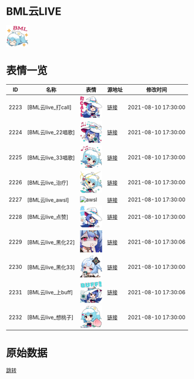 # BML云LIVE

<img src="./cover.png" height="60" alt="cover" />

# 表情一览

|ID|名称|表情|源地址|修改时间|
|----|----|----|----|----|
|2223|[BML云live_打call]|<img src="./pic/002223_%5BBML云live_打call%5D.png" height="60" alt="打call"/>|[链接](http://i0.hdslb.com/bfs/emote/04b4fb889ad1c462eafda2828cae80fe532f14eb.png)|2021-08-10 17:30:00|
|2224|[BML云live_22唱歌]|<img src="./pic/002224_%5BBML云live_22唱歌%5D.png" height="60" alt="22唱歌"/>|[链接](http://i0.hdslb.com/bfs/emote/5497e226a20b2781daf3eb8955d25525b4986f97.png)|2021-08-10 17:30:00|
|2225|[BML云live_33唱歌]|<img src="./pic/002225_%5BBML云live_33唱歌%5D.png" height="60" alt="33唱歌"/>|[链接](http://i0.hdslb.com/bfs/emote/adb2520d5a3395be7bece8b2a672f9af244e3ae5.png)|2021-08-10 17:30:00|
|2226|[BML云live_治疗]|<img src="./pic/002226_%5BBML云live_治疗%5D.png" height="60" alt="治疗"/>|[链接](http://i0.hdslb.com/bfs/emote/c1d646852f59017a5bddf161255cc4003aac5843.png)|2021-08-10 17:30:00|
|2227|[BML云live_awsl]|<img src="./pic/002227_%5BBML云live_awsl%5D.png" height="60" alt="awsl"/>|[链接](http://i0.hdslb.com/bfs/emote/ca3d2ce904f078d4c761b44febe7e21d676e696a.png)|2021-08-10 17:30:00|
|2228|[BML云live_点赞]|<img src="./pic/002228_%5BBML云live_点赞%5D.png" height="60" alt="点赞"/>|[链接](http://i0.hdslb.com/bfs/emote/e97dcaaf092475e0436403e7d74e2a8ca08e1c7f.png)|2021-08-10 17:30:00|
|2229|[BML云live_黑化22]|<img src="./pic/002229_%5BBML云live_黑化22%5D.png" height="60" alt="黑化22"/>|[链接](http://i0.hdslb.com/bfs/emote/b657b734c6f23f5d7a8eae5568acea1a1d13a116.png)|2021-08-10 17:30:06|
|2230|[BML云live_黑化33]|<img src="./pic/002230_%5BBML云live_黑化33%5D.png" height="60" alt="黑化33"/>|[链接](http://i0.hdslb.com/bfs/emote/506b5ee6730f1c7edd269b832af668ba0eab7e05.png)|2021-08-10 17:30:00|
|2231|[BML云live_上buff]|<img src="./pic/002231_%5BBML云live_上buff%5D.png" height="60" alt="上buff"/>|[链接](http://i0.hdslb.com/bfs/emote/c5c94faba4bc3857b2f30883e5bff256fa8215f0.png)|2021-08-10 17:30:06|
|2232|[BML云live_想桃子]|<img src="./pic/002232_%5BBML云live_想桃子%5D.png" height="60" alt="想桃子"/>|[链接](http://i0.hdslb.com/bfs/emote/1f5c3a1ada53185128b69c2e60bb5bed764ae970.png)|2021-08-10 17:30:00|

# 原始数据

[跳转](./raw.json)

